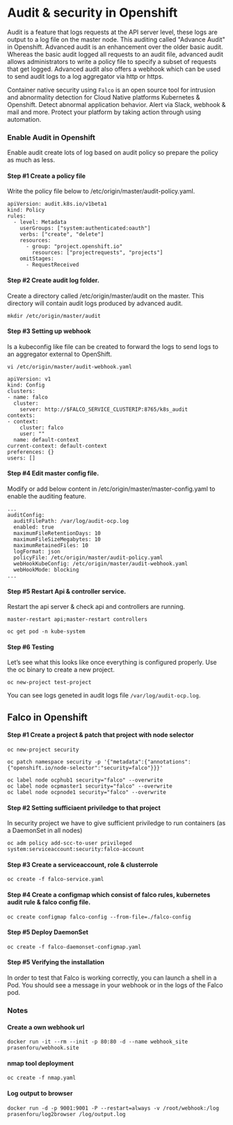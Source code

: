 # Audit & security in Openshift

Audit is a feature that logs requests at the API server level, these logs are output to a log file on the master node. This auditing called "Advance Audit" in Openshift. Advanced audit is an enhancement over the older basic audit. Whereas the basic audit logged all requests to an audit file, advanced audit allows administrators to write a policy file to specify a subset of requests that get logged. Advanced audit also offers a webhook which can be used to send audit logs to a log aggregator via http or https.

Container native security using ```Falco``` is an open source tool for intrusion and abnormality detection for Cloud Native platforms Kubernetes & Openshift. Detect abnormal application behavior. Alert via Slack, webhook & mail and more. Protect your platform by taking action through using automation.

### Enable Audit in Openshift

Enable audit create lots of log based on audit policy so prepare the policy as much as less.

#### Step #1 Create a policy file

Write the policy file below to /etc/origin/master/audit-policy.yaml.

```
apiVersion: audit.k8s.io/v1beta1
kind: Policy
rules:
  - level: Metadata
    userGroups: ["system:authenticated:oauth"]
    verbs: ["create", "delete"]
    resources:
      - group: "project.openshift.io"
        resources: ["projectrequests", "projects"]
    omitStages:
      - RequestReceived
```

#### Step #2 Create audit log folder.

Create a directory called /etc/origin/master/audit on the master. This directory will contain audit logs produced by advanced audit.

```mkdir /etc/origin/master/audit```

#### Step #3 Setting up webhook

Is a kubeconfig like file can be created to forward the logs to send logs to an aggregator external to OpenShift.

```vi /etc/origin/master/audit-webhook.yaml```

```
apiVersion: v1
kind: Config
clusters:
- name: falco
  cluster:
    server: http://$FALCO_SERVICE_CLUSTERIP:8765/k8s_audit
contexts:
- context:
    cluster: falco
    user: ""
  name: default-context
current-context: default-context
preferences: {}
users: []
```

#### Step #4 Edit master config file.

Modify or add below content in  /etc/origin/master/master-config.yaml to enable the auditing feature.

```
...
auditConfig:
  auditFilePath: /var/log/audit-ocp.log
  enabled: true
  maximumFileRetentionDays: 10
  maximumFileSizeMegabytes: 10
  maximumRetainedFiles: 10
  logFormat: json
  policyFile: /etc/origin/master/audit-policy.yaml
  webHookKubeConfig: /etc/origin/master/audit-webhook.yaml
  webHookMode: blocking
...

```

#### Step #5 Restart Api & controller service.

Restart the api server & check api and controllers are running.

```
master-restart api;master-restart controllers

oc get pod -n kube-system
```

#### Step #6 Testing

Let’s see what this looks like once everything is configured properly. Use the oc binary to create a new project.

```oc new-project test-project```

You can see logs geneted in audit logs file ```/var/log/audit-ocp.log```.

## Falco in Openshift

#### Step #1 Create a project & patch that project with node selector

```
oc new-project security

oc patch namespace security -p '{"metadata":{"annotations":{"openshift.io/node-selector":"security=falco"}}}'

oc label node ocphub1 security="falco" --overwrite
oc label node ocpmaster1 security="falco" --overwrite
oc label node ocpnode1 security="falco" --overwrite

```

#### Step #2 Setting sufficiaent priviledge to that project

In security project we have to give sufficient priviledge to run containers (as a DaemonSet in all nodes)

```oc adm policy add-scc-to-user privileged system:serviceaccount:security:falco-account```

#### Step #3 Create a serviceaccount, role & clusterrole

```oc create -f falco-service.yaml```

#### Step #4 Create a configmap which consist of falco rules, kubernetes audit rule & falco config file.

```oc create configmap falco-config --from-file=./falco-config```

#### Step #5 Deploy DaemonSet 

```oc create -f falco-daemonset-configmap.yaml```

#### Step #5 Verifying the installation

In order to test that Falco is working correctly, you can launch a shell in a Pod. You should see a message in your webhook or in the logs of the Falco pod.

### Notes

#### Create a own webhook url

```docker run -it --rm --init -p 80:80 -d --name webhook_site prasenforu/webhook.site```

#### nmap tool deployment

```oc create -f nmap.yaml```

#### Log output to browser

```docker run -d -p 9001:9001 -P --restart=always -v /root/webhook:/log prasenforu/log2browser /log/output.log```


